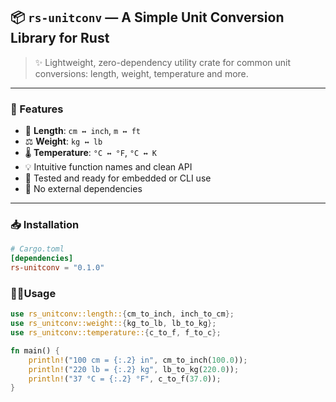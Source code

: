 ## 📦 `rs-unitconv` — A Simple Unit Conversion Library for Rust

> ✨ Lightweight, zero-dependency utility crate for common unit conversions: length, weight, temperature and more.

---

### 🚀 Features

- 📏 **Length**: `cm ↔ inch`, `m ↔ ft`
- ⚖️ **Weight**: `kg ↔ lb`
- 🌡️ **Temperature**: `°C ↔ °F`, `°C ↔ K`
- 💡 Intuitive function names and clean API
- 🧪 Tested and ready for embedded or CLI use
- 🔀 No external dependencies

---

### 📥 Installation

```toml
# Cargo.toml
[dependencies]
rs-unitconv = "0.1.0"
```

### 🧑‍💻Usage
```rust
use rs_unitconv::length::{cm_to_inch, inch_to_cm};
use rs_unitconv::weight::{kg_to_lb, lb_to_kg};
use rs_unitconv::temperature::{c_to_f, f_to_c};

fn main() {
    println!("100 cm = {:.2} in", cm_to_inch(100.0));
    println!("220 lb = {:.2} kg", lb_to_kg(220.0));
    println!("37 °C = {:.2} °F", c_to_f(37.0));
}
```